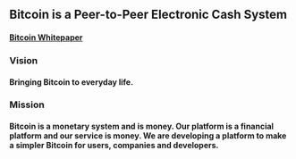 

## Bitcoin is a Peer-to-Peer Electronic Cash System

#### [Bitcoin Whitepaper ](https://bitcoin.org/bitcoin.pdf)

### Vision

#### Bringing Bitcoin to everyday life.

### Mission

#### Bitcoin is a monetary system and is money. Our platform is a financial platform and our service is money. We are developing a platform to make a simpler Bitcoin for users, companies and developers.



